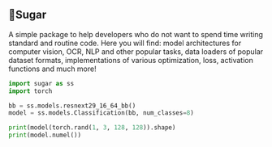 ## 🍭Sugar

A simple package to help developers who do not want to spend time writing standard and routine code. Here you will find: model architectures for computer vision, OCR, NLP and other popular tasks, data loaders of popular dataset formats, implementations of various optimization, loss, activation functions and much more!  

```python 
import sugar as ss
import torch

bb = ss.models.resnext29_16_64_bb()
model = ss.models.Classification(bb, num_classes=8)

print(model(torch.rand(1, 3, 128, 128)).shape)
print(model.numel())
```
